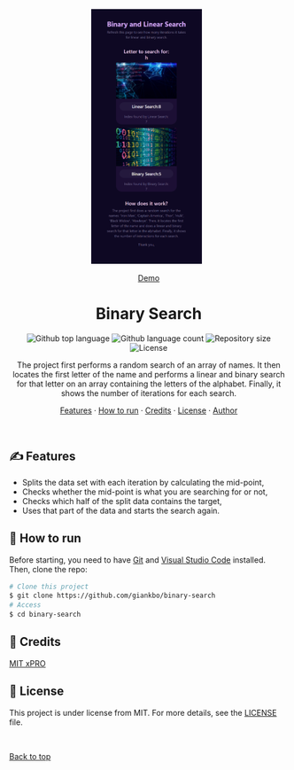 <div align="center" id="top"> 
  <img src="./images/binary-and-linear-search.png" alt="Binary and Linear Search" width="200" height="460"/>
&#xa0;

<a href="https://giankbo.github.io/binary-search/" target="blank">Demo</a>

</div>

<h1 align="center">Binary Search</h1>

<p align="center">
  <img alt="Github top language" src="https://img.shields.io/github/languages/top/giankbo/binary-search?color=blue">

  <img alt="Github language count" src="https://img.shields.io/github/languages/count/giankbo/binary-search?color=blue">

  <img alt="Repository size" src="https://img.shields.io/github/repo-size/giankbo/binary-search?color=blue">

  <img alt="License" src="https://img.shields.io/github/license/giankbo/binary-search?color=brightgreen">
</p>

<p align="center" markdown="1"> 
  The project first performs a random search of an array of names. It then locates the first letter of the name and performs a linear and binary search for that letter on an array containing the letters of the alphabet. Finally, it shows the number of iterations for each search.
</p>

<p align="center">
   <a href="#writing_hand-features">Features</a>
   ·
   <a href="#checkered_flag-how-to-run">How to run</a>
   ·
   <a href="#handshake-credits">Credits</a>
   ·
   <a href="#memo-license">License</a>
   ·
   <a href="https://github.com/giankbo" target="blank">Author</a>
</p>

<br>

## :writing_hand: Features

- Splits the data set with each iteration by calculating the mid-point,
- Checks whether the mid-point is what you are searching for or not,
- Checks which half of the split data contains the target,
- Uses that part of the data and starts the search again.

## :checkered_flag: How to run

Before starting, you need to have [Git](https://git-scm.com) and [Visual Studio Code](https://code.visualstudio.com/) installed. Then, clone the repo:

```bash
# Clone this project
$ git clone https://github.com/giankbo/binary-search
# Access
$ cd binary-search
```

## :handshake: Credits

<a href="https://xpro.mit.edu/" target="blank">MIT xPRO</a>

## :memo: License

This project is under license from MIT. For more details, see the [LICENSE](LICENSE.md) file.

&#xa0;

<a href="#top">Back to top</a>

